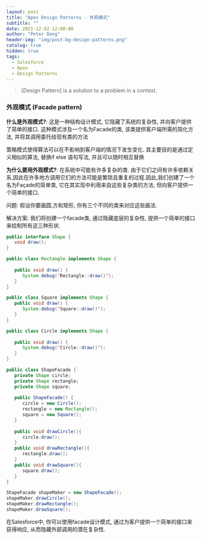 ```yaml
---
layout: post
title: "Apex Design Patterns - 外观模式"
subtitle: ""
date: 2021-12-02 12:00:00
author: "Peter Dong"
header-img: "img/post-bg-design-patterns.png"
catalog: true
hidden: true
tags:
  - Salesforce
  - Apex
  - Design Patterns
---
```


> [Design Pattern] is a solution to a problem in a context.

### 外观模式 (Facade pattern)

**什么是外观模式?**: 这是一种结构设计模式, 它隐藏了系统的复杂性, 并向客户提供了简单的接口. 这种模式涉及一个名为Facade的类, 该类提供客户端所需的简化方法, 并将其调用委托给现有类的方法

策略模式使得算法可以在不影响到客户端的情况下发生变化. 其主要目的是通过定义相似的算法, 替换if else 语句写法, 并且可以随时相互替换

**为什么要用外观模式?**: 在系统中可能有许多复杂的类. 由于它们之间有许多依赖关系,因此在许多地方调用它们的方法可能是繁琐且重复的过程.因此,我们创建了一个名为Façade的简单类, 它在其实现中利用来自这些复杂类的方法, 但向客户提供一个简单的接口.

问题: 假设你要画圆,方和矩形, 你有三个不同的类来对应这些画法.

解决方案: 我们将创建一个facade类, 通过隐藏底层的复杂性, 提供一个简单的接口来绘制所有这三种形状.

```java
public interface Shape {
   void draw();
}
```

```java
public class Rectangle implements Shape {
 
   public void draw() {
      System.debug('Rectangle::draw()');
   }
}
```

```java
public class Square implements Shape {
   public void draw() {
      System.debug('Square::draw()');
   }
}
```

```java
public class Circle implements Shape {
 
   public void draw() {
      System.debug('Circle::draw()');
   }
}
```

```java
public class ShapeFacade {
   private Shape circle;
   private Shape rectangle;
   private Shape square;
 
   public ShapeFacade() {
      circle = new Circle();
      rectangle = new Rectangle();
      square = new Square();
   }
 
   public void drawCircle(){
      circle.draw();
   }
   public void drawRectangle(){
      rectangle.draw();
   }
   public void drawSquare(){
      square.draw();
   }
}
```

```java
ShapeFacade shapeMaker = new ShapeFacade();
shapeMaker.drawCircle();
shapeMaker.drawRectangle();
shapeMaker.drawSquare();
```

在Salesforce中, 你可以使用facade设计模式, 通过为客户提供一个简单的接口来获得响应, 从而隐藏外部调用的潜在复杂性.



